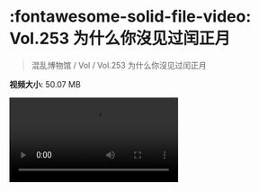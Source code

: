 # :fontawesome-solid-file-video: Vol.253 为什么你沒见过闰正月

> 混乱博物馆 / Vol / Vol.253 为什么你沒见过闰正月

**视频大小**: 50.07 MB

<div class="video"><video src="https://file.hsyhx.top/archive/混乱博物馆/Vol/Vol.253 为什么你沒见过闰正月.mp4" controls preload>🤔 您的浏览器不支持 video 标签</video></div>